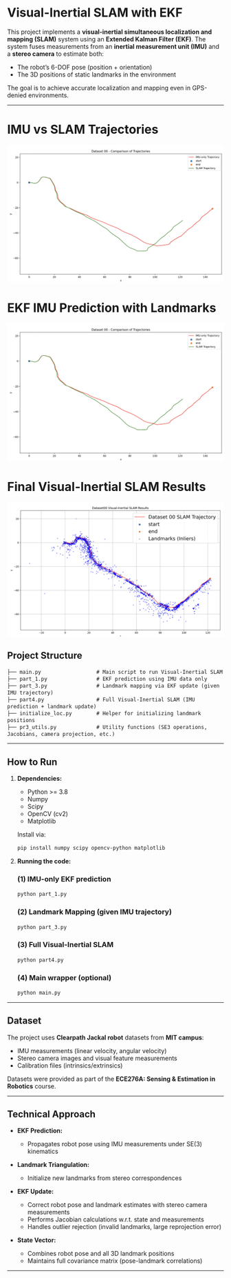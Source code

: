 # Visual-Inertial SLAM with EKF

This project implements a **visual-inertial simultaneous localization and mapping (SLAM)** system using an **Extended Kalman Filter (EKF)**. The system fuses measurements from an **inertial measurement unit (IMU)** and a **stereo camera** to estimate both:

* The robot’s 6-DOF pose (position + orientation)
* The 3D positions of static landmarks in the environment

The goal is to achieve accurate localization and mapping even in GPS-denied environments.

---
# IMU vs SLAM Trajectories
![IMU vs SLAM Trajectories](Results/Dataset00_comparison.png)

# EKF IMU Prediction with Landmarks
![EKF IMU Prediction with Landmarks](Results/Dataset00_comparison.png)

# Final Visual-Inertial SLAM Results
![Final Visual-Inertial SLAM Results](Results/Visual_inertial00.png)

## Project Structure

```
├── main.py                  # Main script to run Visual-Inertial SLAM
├── part_1.py                # EKF prediction using IMU data only
├── part_3.py                # Landmark mapping via EKF update (given IMU trajectory)
├── part4.py                 # Full Visual-Inertial SLAM (IMU prediction + landmark update)
├── initialize_loc.py        # Helper for initializing landmark positions
├── pr3_utils.py             # Utility functions (SE3 operations, Jacobians, camera projection, etc.)
```

---

## How to Run

1. **Dependencies:**

   * Python >= 3.8
   * Numpy
   * Scipy
   * OpenCV (cv2)
   * Matplotlib

   Install via:

   ```bash
   pip install numpy scipy opencv-python matplotlib
   ```

2. **Running the code:**

   ### (1) IMU-only EKF prediction

   ```bash
   python part_1.py
   ```

   ### (2) Landmark Mapping (given IMU trajectory)

   ```bash
   python part_3.py
   ```

   ### (3) Full Visual-Inertial SLAM

   ```bash
   python part4.py
   ```

   ### (4) Main wrapper (optional)

   ```bash
   python main.py
   ```

---

## Dataset

The project uses **Clearpath Jackal robot** datasets from **MIT campus**:

* IMU measurements (linear velocity, angular velocity)
* Stereo camera images and visual feature measurements
* Calibration files (intrinsics/extrinsics)

Datasets were provided as part of the **ECE276A: Sensing & Estimation in Robotics** course.

---

## Technical Approach

* **EKF Prediction:**

  * Propagates robot pose using IMU measurements under SE(3) kinematics
* **Landmark Triangulation:**

  * Initialize new landmarks from stereo correspondences

* **EKF Update:**

  * Correct robot pose and landmark estimates with stereo camera measurements
  * Performs Jacobian calculations w\.r.t. state and measurements
  * Handles outlier rejection (invalid landmarks, large reprojection error)
* **State Vector:**

  * Combines robot pose and all 3D landmark positions
  * Maintains full covariance matrix (pose-landmark correlations)

---

